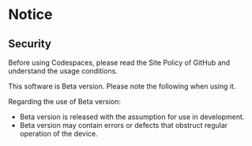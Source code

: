 # Notice

## Security
Before using Codespaces, please read the Site Policy of GitHub and understand the usage conditions. 

This software is Beta version. Please note the following when using it.

Regarding the use of Beta version:
- Beta version is released with the assumption for use in development.
- Beta version may contain errors or defects that obstruct regular operation of the device.

